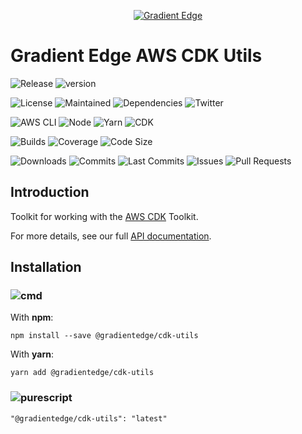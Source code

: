 <div align='center'>

<a href="https://gradientedge.com">![Gradient Edge][logo]</a>

</div>

# Gradient Edge AWS CDK Utils

![Release][release]
![version][version]

![License][license]
![Maintained][maintained]
![Dependencies][dependencies]
![Twitter][twitter]

![AWS CLI][aws-cli-badge]
![Node][node-badge]
![Yarn][yarn-badge]
![CDK][cdk-badge]

![Builds][builds]
![Coverage][coverage]
![Code Size][code-size]

![Downloads][downloads]
![Commits][commits]
![Last Commits][last-commit]
![Issues][issues]
![Pull Requests][pr]

## Introduction

Toolkit for working with the [AWS CDK][aws-cdk] Toolkit.

For more details, see our full [API documentation](https://gradientedge.github.io/cdk-utils/).

## Installation

### ![cmd]

With **npm**:

```shell
npm install --save @gradientedge/cdk-utils
```

With **yarn**:

```shell
yarn add @gradientedge/cdk-utils
```

### ![purescript]

```
"@gradientedge/cdk-utils": "latest"
```

<!-- references -->

[aws-cdk]: https://docs.aws.amazon.com/cdk/latest/guide/home.html
[builds]: https://img.shields.io/github/workflow/status/gradientedge/cdk-utils/CI-Pipeline/main
[cdk-badge]: https://img.shields.io/github/package-json/dependency-version/gradientedge/cdk-utils/aws-cdk-lib
[checks]: https://img.shields.io/github/checks-status/gradientedge/cdk-utils/main
[cmd]: https://img.shields.io/badge/command--line-4D4D4D?logo=windows-terminal&style=for-the-badge
[code-size]: https://img.shields.io/github/languages/code-size/gradientedge/cdk-utils
[coverage]: https://codecov.io/gh/gradientedge/cdk-utils/branch/main/graph/badge.svg
[commits]: https://img.shields.io/github/commit-activity/m/gradientedge/cdk-utils
[downloads]: https://img.shields.io/npm/dw/@gradientedge/cdk-utils
[dependencies]: https://img.shields.io/librariesio/release/npm/@gradientedge/cdk-utils
[issues]: https://img.shields.io/github/issues/gradientedge/cdk-utils.svg
[pr]: https://img.shields.io/github/issues-pr/gradientedge/cdk-utils.svg
[version]: https://img.shields.io/npm/v/@gradientedge/cdk-utils
[last-commit]: https://img.shields.io/github/last-commit/gradientedge/cdk-utils
[license]: https://img.shields.io/github/license/gradientedge/cdk-utils
[logo]: https://cdn-images-1.medium.com/max/980/1*WsecR3i1TM7DbxKW_3VNQA@2x.png
[maintained]: https://img.shields.io/badge/maintained-YES-green
[node-badge]: https://img.shields.io/node/v/@gradientedge/cdk-utils
[purescript]: https://img.shields.io/badge/package.json-4D4D4D?logo=purescript
[release]: https://img.shields.io/github/release/gradientedge/cdk-utils.svg
[yarn-badge]: https://img.shields.io/badge/yarn-1.22.10-green?logo=yarn
[aws-cli-badge]: https://img.shields.io/badge/aws--cli-2.3.4-777BB4?logo=amazon-aws
[twitter]: https://img.shields.io/twitter/follow/gradientedge
